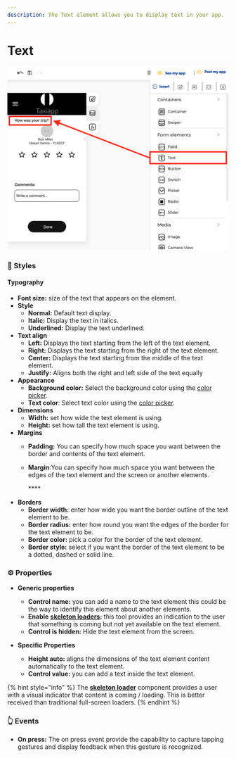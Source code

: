 ```yaml
---
description: The Text element allows you to display text in your app.
---
```


# Text

![](../../../.gitbook/assets/captura-de-pantalla-2020-02-07-a-la-s-10.52.47.png)



### 🎨 Styles 

#### **Typography**

* **Font size:** size of the text that appears on the element.
* **Style** 
  * **Normal:** Default text display.
  * **Italic:** Display the text in italics.
  * **Underlined:** Display the text underlined.
* **Text align**
  * **Left:** Displays the text starting from the left of the text element.
  * **Right:** Displays the text starting from the right of the text element.
  * **Center:** Displays the text starting from the middle of the text element.
  * **Justify:** Aligns both the right and left side of the text equally
* **Appearance**
  * **Background color:** Select the background color using the [color picker](../../styles/color-picker.md).
  * **Text color**: Select text color using the [color picker](../../styles/color-picker.md).
* **Dimensions**
  * **Width:** set how wide the text element is using.
  * **Height:** set how tall the text element is using.
* **Margins**
  * **Padding:** You can specify how much space you want between the border and contents of the text element.
  * **Margin**:You can specify how much space you want between the edges of the text element and the screen or another elements.

    \*\*\*\*
* **Borders**
  * **Border width:** enter how wide you want the border outline of the text element to be.
  * **Border radius:** enter how round you want the edges of the border for the text element to be.
  * **Border color:** pick a color for the border of the text element.
  * **Border style:** select if you want the border of the text element to be a dotted, dashed or solid line.

### ⚙ Properties

* **Generic properties**

  * **Control name:** you can add a name to the text element this could be the way to identify this element about another elements.
  * **Enable** [**skeleton loaders**](../../styles/skeleton-loader.md)**:** this tool provides an indication to the user that something is coming but not yet available on the text element.
  * **Control is hidden:** Hide the text element from the screen.

* **Specific Properties**
  * **Height auto:** aligns the dimensions of the text element  content automatically to the text element.
  * **Control value:** you can add a text inside the text element.

{% hint style="info" %}
The [**skeleton loader**](../../styles/skeleton-loader.md) component provides a user with a visual indicator that content is coming / loading. This is better received than traditional full-screen loaders.
{% endhint %}

### 👆 Events

* **On press:** The on press event provide the capability to capture tapping gestures and display feedback when this gesture is recognized.



